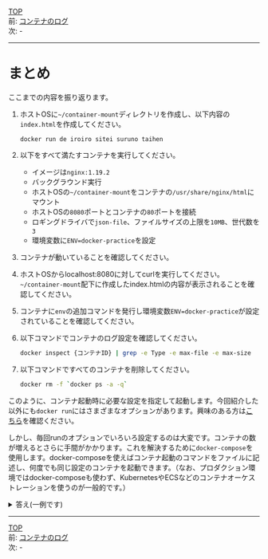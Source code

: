 [TOP](../README.md)   
前: [コンテナのログ](./container-log.md)  
次: -  

---

# まとめ

ここまでの内容を振り返ります。

1. ホストOSに``~/container-mount``ディレクトリを作成し、以下内容の``index.html``を作成してください。
   ``` 
   docker run de iroiro sitei suruno taihen
   ```

2. 以下をすべて満たすコンテナを実行してください。
      - イメージは``nginx:1.19.2``
   - バックグラウンド実行
   - ホストOSの``~/container-mount``をコンテナの``/usr/share/nginx/html``にマウント
   - ホストOSの``8080``ポートとコンテナの``80``ポートを接続
   - ロギングドライバで``json-file``、ファイルサイズの上限を``10MB``、世代数を``3``
   - 環境変数に``ENV=docker-practice``を設定

3. コンテナが動いていることを確認してください。

4. ホストOSからlocalhost:8080に対してcurlを実行してください。``~/container-mount``配下に作成したindex.htmlの内容が表示されることを確認してください。

5. コンテナに``env``の追加コマンドを発行し環境変数``ENV=docker-practice``が設定されていることを確認してください。

6. 以下コマンドでコンテナのログ設定を確認してください。
   ``` sh
   docker inspect {コンテナID} | grep -e Type -e max-file -e max-size
   ```

7. 以下コマンドですべてのコンテナを削除してください。
    ``` sh
    docker rm -f `docker ps -a -q`
    ```

このように、コンテナ起動時に必要な設定を指定して起動します。今回紹介した以外にも``docker run``にはさまざまなオプションがあります。興味のある方は[こちら](https://docs.docker.jp/engine/reference/commandline/run.html)を確認ください。

しかし、毎回runのオプションでいろいろ設定するのは大変です。コンテナの数が増えるとさらに手間がかかります。これを解決するために``docker-compose``を使用します。docker-composeを使えばコンテナ起動のコマンドをファイルに記述し、何度でも同じ設定のコンテナを起動できます。（なお、プロダクション環境ではdocker-composeも使わず、KubernetesやECSなどのコンテナオーケストレーションを使うのが一般的です。）

<details>
<summary>
答え(一例です)
</summary>

1. 以下コマンドを実行する。
```
$ mkdir ~/container-mount
$ touch ~/container-mount/index.html
$ echo docker run de iroiro sitei suruno taihen > ~/container-mount/index.html
```

2. 


3. 以下コマンドを実行して確認してください。
```
$ docker ps
CONTAINER ID   IMAGE          COMMAND                  CREATED         STATUS         PORTS                                   NAMES
426281bae21c   nginx:1.19.2   "/docker-entrypoint.…"   9 seconds ago   Up 8 seconds   0.0.0.0:8080->80/tcp, :::8080->80/tcp   vigilant_bartik
```

4. 以下コマンドを実行して確認してください。
```
$ curl localhost:8080
docker run de iroiro sitei suruno taihen
```

5. 以下コマンドを実行して確認してください。
```
$ docker exec -it {docker psで確認したコンテナID} bash
# echo $ENV
docker-practice
```

6. 以下コマンドを実行して確認してください。


</details>

---

[TOP](../README.md)   
前: [コンテナのログ](./container-log.md)  
次: -  
